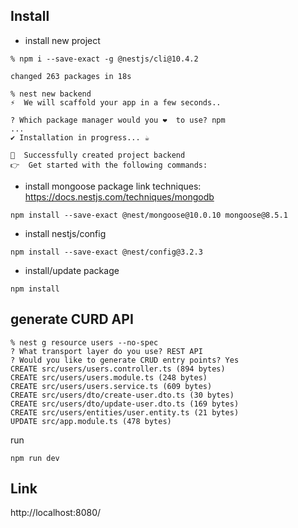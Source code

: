 ## Install
- install new project
```
% npm i --save-exact -g @nestjs/cli@10.4.2

changed 263 packages in 18s

% nest new backend
⚡  We will scaffold your app in a few seconds..

? Which package manager would you ❤️  to use? npm
...
✔ Installation in progress... ☕

🚀  Successfully created project backend
👉  Get started with the following commands:
```
- install mongoose package
link techniques: https://docs.nestjs.com/techniques/mongodb
```
npm install --save-exact @nest/mongoose@10.0.10 mongoose@8.5.1
```
- install nestjs/config
```
npm install --save-exact @nest/config@3.2.3
```
- install/update package
```
npm install
```

## generate CURD API
```
% nest g resource users --no-spec
? What transport layer do you use? REST API
? Would you like to generate CRUD entry points? Yes
CREATE src/users/users.controller.ts (894 bytes)
CREATE src/users/users.module.ts (248 bytes)
CREATE src/users/users.service.ts (609 bytes)
CREATE src/users/dto/create-user.dto.ts (30 bytes)
CREATE src/users/dto/update-user.dto.ts (169 bytes)
CREATE src/users/entities/user.entity.ts (21 bytes)
UPDATE src/app.module.ts (478 bytes)
```

run
```
npm run dev
```

## Link
http://localhost:8080/